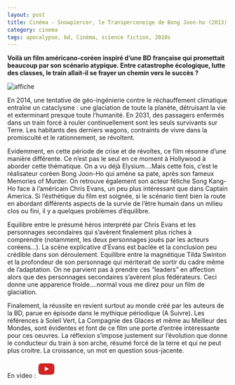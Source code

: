 ```yaml
---
layout: post
title: Cinéma - Snowpiercer, le Transperceneige de Bong Joon-ho (2013)
category: cinema
tags: apocalypse, bd, Cinéma, science fiction, 2010s
---
```

**Voilà un film américano-coréen inspiré d’une BD française qui promettait beaucoup par son scénario atypique. Entre catastrophe écologique, lutte des classes, le train allait-il se frayer un chemin vers le succès ?**

![affiche](https://filedn.eu/llqi9IBxlYouGRXYG2xlROb/img/2014/snowpiercer.jpg)

En 2014, une tentative de géo-ingénierie contre le réchauffement climatique entraîne un cataclysme : une glaciation de toute la planète, détruisant la vie et exterminant presque toute l’humanité. En 2031, des passagers enfermés dans un train forcé à rouler continuellement sont les seuls survivants sur Terre. Les habitants des derniers wagons, contraints de vivre dans la promiscuité et le rationnement, se révoltent.

Evidemment, en cette période de crise et de révoltes, ce film résonne d’une manière différente. Ce n’est pas le seul en ce moment à Hollywood à aborder cette thématique. On a vu déjà Elysium….Mais cette fois, c’est le réalisateur coréen Bong Joon-Ho qui amène sa pate, après son fameux Memories of Murder. On retrouve également son acteur fétiche Song Kang-Ho face à l’américain Chris Evans, un peu plus intéressant que dans Captain America. Si l’ésthétique du film est soignée, si le scénario tient bien la route en abordant différents aspects de la survie de l’être humain dans un milieu clos ou fini, il y a quelques problèmes d’équilibre.

Equilibre entre le présumé héros interprété par Chris Evans et les personnages secondaires qui s’avèrent finalement plus riches à comprendre (notamment, les deux personnages joués par les acteurs coréens...). La scène explicative d’Evans est baclée et la conclusion peu crédible dans son déroulement. Equilibre entre la magnétique Tilda Swinton et la profondeur de son personnage qui mériterait de sortir du cadre même de l’adaptation. On ne parvient pas à prendre ces “leaders” en affection alors que des personnages secondaires s’avèrent plus fédérateurs. Ceci donne une apparence froide….normal vous me direz pour un film de glaciation.

Finalement, la réussite en revient surtout au monde créé par les auteurs de la BD, parue en épisode dans le mythique périodique (A Suivre). Les références à Soleil Vert, La Compagnie des Glaces et même au Meilleur des Mondes, sont évidentes et font de ce film une porte d’entrée intéressante pour ces oeuvres. La réflexion s’impose justement sur l’évolution que donne le conducteur du train à son arche, résumé forcé de la terre et qui ne peut plus croitre. La croissance, un mot en question sous-jacente.

En video : [![video](/images/youtube.png)](https://www.youtube.com/watch?v=r6UmqNuMdY4)
